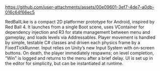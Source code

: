 

https://github.com/user-attachments/assets/00e09601-3ef7-4de7-a0db-016c64f66ec5

RedBallLike is a compact 2D platformer prototype for Android, inspired by Red Ball 4. It launches from a single Boot scene, uses VContainer for dependency injection and R3 for state management between menu and gameplay, and loads levels via Addressables. Player movement is handled by simple, testable C# classes and driven each physics frame by a FixedTickRunner. Input relies on Unity’s new Input System with on-screen buttons. On death, the player immediately respawns; on level completion, “Win” is logged and returns to the menu after a brief delay. UI is set up in the editor for simplicity, but can be instantiated at runtime.
